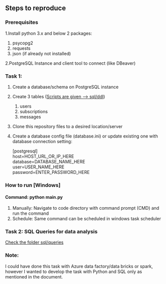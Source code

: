 
## Steps to reproduce

### Prerequisites
1.Install python 3.x and below 2 packages:
   1. psycopg2
   2. requests 
   3. json (if already not installed)

2.PostgreSQL Instance and client tool to connect (like DBeaver)

### Task 1: 
1. Create a database/schema on PostgreSQL instance
2. Create 3 tables ([Scripts are given --> sql/ddl](https://github.com/sanojtomar/data-engineer-spark-networks/tree/master/sql/ddl))
   1. users
   2. subscriptions
   3. messages
3. Clone this repository files to a desired location/server
4. Create a database config file (database.ini) or update existing one with database connection setting:
  
    [postgresql]<br />
    host=HOST_URL_OR_IP_HERE<br />
    database=DATABASE_NAME_HERE<br />
    user=USER_NAME_HERE<br />
    password=ENTER_PASSWORD_HERE<br />

### How to run [Windows]
#### Command: python main.py
1. Manually: Navigate to code directory with command prompt (CMD) and run the command 
2. Schedule: Same command can be scheduled in windows task scheduler

### Task 2: SQL Queries for data analysis
[Check the folder sql/queries](https://github.com/sanojtomar/data-engineer-spark-networks/tree/master/sql/queries)
    

### Note:
I could have done this task with Azure data factory/data bricks or spark, 
however I wanted to develop the task with Python and SQL only as mentioned in the document.


